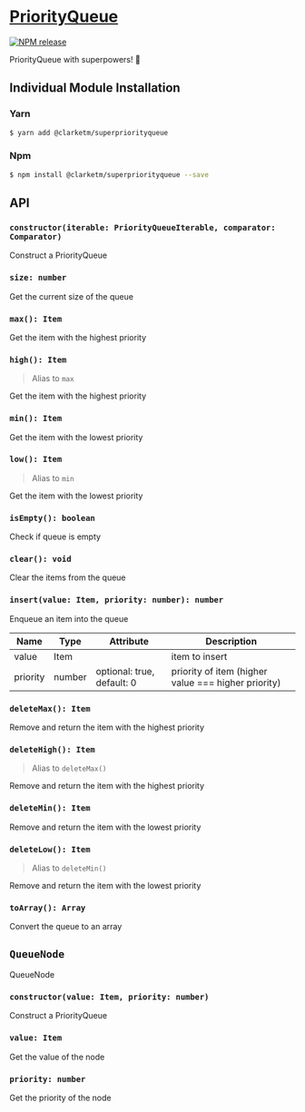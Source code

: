 # [PriorityQueue](https://www.npmjs.com/package/@clarketm/superpriorityqueue)

[![NPM release](https://img.shields.io/npm/v/@clarketm/superpriorityqueue.svg)](https://www.npmjs.com/package/@clarketm/superpriorityqueue)

PriorityQueue with superpowers! 💪

## Individual Module Installation

### Yarn

```bash
$ yarn add @clarketm/superpriorityqueue
```

### Npm

```bash
$ npm install @clarketm/superpriorityqueue --save
```

## API

### `constructor(iterable: PriorityQueueIterable, comparator: Comparator)`

Construct a PriorityQueue

### `size: number`

Get the current size of the queue

### `max(): Item`

Get the item with the highest priority

### `high(): Item`

> Alias to `max`

Get the item with the highest priority

### `min(): Item`

Get the item with the lowest priority

### `low(): Item`

> Alias to `min`

Get the item with the lowest priority

### `isEmpty(): boolean`

Check if queue is empty

### `clear(): void`

Clear the items from the queue

### `insert(value: Item, priority: number): number`

Enqueue an item into the queue

| Name     | Type   | Attribute                  | Description                                         |
| -------- | ------ | -------------------------- | --------------------------------------------------- |
| value    | Item   |                            | item to insert                                      |
| priority | number | optional: true, default: 0 | priority of item (higher value === higher priority) |

### `deleteMax(): Item`

Remove and return the item with the highest priority

### `deleteHigh(): Item`

> Alias to `deleteMax()`

Remove and return the item with the highest priority

### `deleteMin(): Item`

Remove and return the item with the lowest priority

### `deleteLow(): Item`

> Alias to `deleteMin()`

Remove and return the item with the lowest priority

### `toArray(): Array`

Convert the queue to an array

## `QueueNode`

QueueNode

### `constructor(value: Item, priority: number)`

Construct a PriorityQueue

### `value: Item`

Get the value of the node

### `priority: number`

Get the priority of the node
